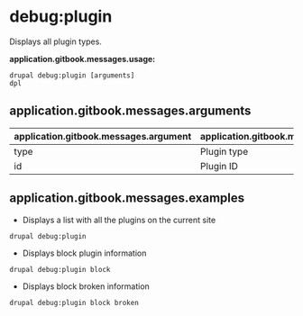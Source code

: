 # debug:plugin
Displays all plugin types.

**application.gitbook.messages.usage:**
```
drupal debug:plugin [arguments]
dpl
```

## application.gitbook.messages.arguments
application.gitbook.messages.argument | application.gitbook.messages.details
---------|-------------
type | Plugin type
id | Plugin ID

## application.gitbook.messages.examples
* Displays a list with all the plugins on the current site
```
drupal debug:plugin
```
* Displays block plugin information
```
drupal debug:plugin block
```
* Displays block broken information
```
drupal debug:plugin block broken
```
